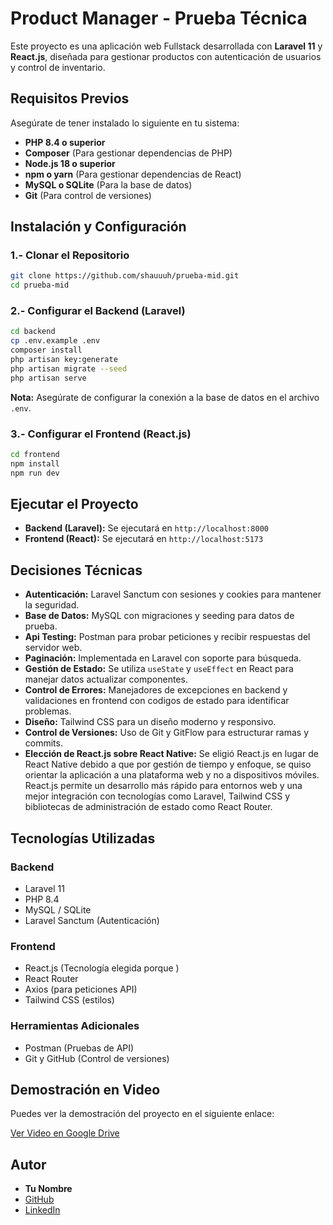 # Product Manager - Prueba Técnica

Este proyecto es una aplicación web Fullstack desarrollada con **Laravel 11** y **React.js**, diseñada para gestionar productos con autenticación de usuarios y control de inventario.

## Requisitos Previos

Asegúrate de tener instalado lo siguiente en tu sistema:

- **PHP 8.4 o superior**
- **Composer** (Para gestionar dependencias de PHP)
- **Node.js 18 o superior**
- **npm o yarn** (Para gestionar dependencias de React)
- **MySQL o SQLite** (Para la base de datos)
- **Git** (Para control de versiones)

## Instalación y Configuración

### 1.- Clonar el Repositorio

```sh
git clone https://github.com/shauuuh/prueba-mid.git
cd prueba-mid
```

### 2.- Configurar el Backend (Laravel)

```sh
cd backend
cp .env.example .env
composer install
php artisan key:generate
php artisan migrate --seed
php artisan serve
```

**Nota:** Asegúrate de configurar la conexión a la base de datos en el archivo `.env`.

### 3️.- Configurar el Frontend (React.js)

```sh
cd frontend
npm install
npm run dev
```

## Ejecutar el Proyecto

- **Backend (Laravel):** Se ejecutará en `http://localhost:8000`
- **Frontend (React):** Se ejecutará en `http://localhost:5173`

## Decisiones Técnicas

- **Autenticación:** Laravel Sanctum con sesiones y cookies para mantener la seguridad.
- **Base de Datos:** MySQL con migraciones y seeding para datos de prueba.
- **Api Testing:** Postman para probar peticiones y recibir respuestas del servidor web.
- **Paginación:** Implementada en Laravel con soporte para búsqueda.
- **Gestión de Estado:** Se utiliza `useState` y `useEffect` en React para manejar datos actualizar componentes.
- **Control de Errores:** Manejadores de excepciones en backend y validaciones en frontend con codigos de estado para identificar problemas.
- **Diseño:** Tailwind CSS para un diseño moderno y responsivo.
- **Control de Versiones:** Uso de Git y GitFlow para estructurar ramas y commits.
- **Elección de React.js sobre React Native:** Se eligió React.js en lugar de React Native debido a que por gestión de tiempo y enfoque, se quiso orientar la aplicación a una plataforma web y no a dispositivos móviles. React.js permite un desarrollo más rápido para entornos web y una mejor integración con tecnologías como Laravel, Tailwind CSS y bibliotecas de administración de estado como React Router.

## Tecnologías Utilizadas

### **Backend**

- Laravel 11
- PHP 8.4
- MySQL / SQLite
- Laravel Sanctum (Autenticación)

### **Frontend**

- React.js (Tecnología elegida porque )
- React Router
- Axios (para peticiones API)
- Tailwind CSS (estilos)

### **Herramientas Adicionales**

- Postman (Pruebas de API)
- Git y GitHub (Control de versiones)

## Demostración en Video

Puedes ver la demostración del proyecto en el siguiente enlace:

[Ver Video en Google Drive](https://drive.google.com/file/d/1AvMJhofQpk-Lq-F9xw2jtq02LpgMiyHz/view?usp=drive_link)

## Autor

- **Tu Nombre**
- [GitHub](https://github.com/shauuuh)
- [LinkedIn](https://www.linkedin.com/in/shaury-ss/)
